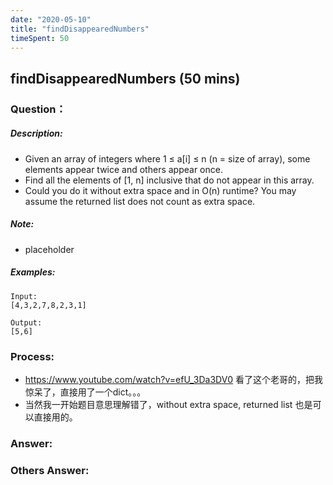 ```yaml
---
date: "2020-05-10"
title: "findDisappearedNumbers"
timeSpent: 50
---
```


## findDisappearedNumbers (50 mins)

### Question：

##### Description:
* Given an array of integers where 1 ≤ a[i] ≤ n (n = size of array), some elements appear twice and others appear once.
* Find all the elements of [1, n] inclusive that do not appear in this array.
* Could you do it without extra space and in O(n) runtime? You may assume the returned list does not count as extra space.

##### Note:
* placeholder

##### Examples:
```
Input:
[4,3,2,7,8,2,3,1]

Output:
[5,6]
```

### Process:
- https://www.youtube.com/watch?v=efU_3Da3DV0 看了这个老哥的，把我惊呆了，直接用了一个dict。。。
- 当然我一开始题目意思理解错了，without extra space, returned list 也是可以直接用的。

### Answer:

### Others Answer:
